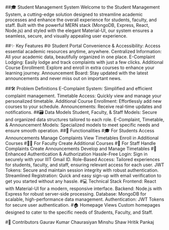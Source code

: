 
##🎓 Student Management System
Welcome to the Student Management System, a cutting-edge solution designed to streamline academic processes and enhance the overall experience for students, faculty, and staff. Built with the powerful MERN stack (MongoDB, Express, React, Node.js) and styled with the elegant Material-UI, our system ensures a seamless, secure, and visually appealing user experience.

##✨ Key Features
#🌐 Student Portal
Convenience & Accessibility: Access essential academic resources anytime, anywhere.
Centralized Information: All your academic data, beautifully organized in one place.
E-Complaint Lodging: Easily lodge and track complaints with just a few clicks.
Additional Course Enrollment: Explore and enroll in extra courses to enhance your learning journey.
Announcement Board: Stay updated with the latest announcements and never miss out on important news.

##🛠 Problem Definitions
E-Complaint System: Simplified and efficient complaint management.
Timetable Access: Quickly view and manage your personalized timetable.
Additional Course Enrollment: Effortlessly add new courses to your schedule.
Announcements: Receive real-time updates and notifications.
##🗃 Data Models
Student, Faculty, & Staff Models: Secure and organized data structures tailored to each role.
E-Complaint, Timetable, & Announcement Models: Specialized models to meet specific needs and ensure smooth operation.
##🚀 Functionalities
#🎓 For Students
Access Announcements
Manage Complaints
View Timetables
Enroll in Additional Courses
#👨‍🏫 For Faculty
Create Additional Courses
#🏢 For Staff
Handle Complaints
Create Announcements
Develop and Manage Timetables
#🔐 Enhanced Authentication & Authorization
Hassle-Free Login: Sign in securely with your IIIT Gmail ID.
Role-Based Access: Tailored experiences for students, faculty, and staff, ensuring relevant access for each user.
JWT Tokens: Secure and maintain session integrity with robust authentication.
Streamlined Registration: Quick and easy sign-up with email verification to get you started without any hassle.
#💻 Technical Stack
Frontend: React with Material-UI for a modern, responsive interface.
Backend: Node.js with Express for robust server-side processing.
Database: MongoDB for scalable, high-performance data management.
Authentication: JWT Tokens for secure user authentication.
#🏠 Homepage Views
Custom homepages designed to cater to the specific needs of Students, Faculty, and Staff.

#👥 Contributors
Gaurav Kumar Chaurasiyan
Minshu Shaw
Hritik Pankaj

